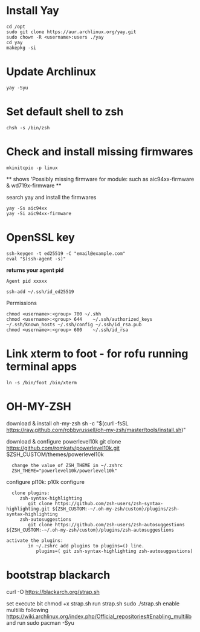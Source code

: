 # Install Yay
```
cd /opt
sudo git clone https://aur.archlinux.org/yay.git  
sudo chown -R <username>:users ./yay
cd yay
makepkg -si
```

# Update Archlinux
```
yay -Syu
```

# Set default shell to zsh
```
chsh -s /bin/zsh
```

# Check and install missing firmwares
```
mkinitcpio -p linux
```
** shows 'Possibly missing firmware for module: 
such as aic94xx-firmware & wd719x-firmware **

search yay and install the firmwares
```
yay -Ss aic94xx
yay -Si aic94xx-firmware
```

# OpenSSL key
```
ssh-keygen -t ed25519 -C "email@example.com"
eval "$(ssh-agent -s)"
```
**returns your agent pid**
```
Agent pid xxxxx
```
```
ssh-add ~/.ssh/id_ed25519
```
Permissions
```
chmod <username>:<group> 700 ~/.shh	
chmod <username>:<group> 644	~/.ssh/authorized_keys ~/.ssh/known_hosts ~/.ssh/config ~/.ssh/id_rsa.pub
chmod <username>:<group> 600	~/.ssh/id_rsa
```          
# Link xterm to foot - for rofu running terminal apps
```
ln -s /bin/foot /bin/xterm
```

#
#
#
#

# OH-MY-ZSH
download & install oh-my-zsh
sh -c "$(curl -fsSL https://raw.github.com/robbyrussell/oh-my-zsh/master/tools/install.sh)"
   
download & configure powerlevel10k
git clone https://github.com/romkatv/powerlevel10k.git $ZSH_CUSTOM/themes/powerlevel10k
   
      change the value of ZSH_THEME in ~/.zshrc
      ZSH_THEME="powerlevel10k/powerlevel10k"
         
configure pl10k:
p10k configure
         
      clone plugins:
         zsh-syntax-highlighting
            git clone https://github.com/zsh-users/zsh-syntax-highlighting.git ${ZSH_CUSTOM:-~/.oh-my-zsh/custom}/plugins/zsh-syntax-highlighting
         zsh-autosuggestions
            git clone https://github.com/zsh-users/zsh-autosuggestions ${ZSH_CUSTOM:-~/.oh-my-zsh/custom}/plugins/zsh-autosuggestions
         
	activate the plugins:
            in ~/.zshrc add plugins to plugins=() line.
               plugins=( git zsh-syntax-highlighting zsh-autosuggestions)


# bootstrap blackarch
   curl -O https://blackarch.org/strap.sh
   
   set execute bit
      chmod +x strap.sh
   run strap.sh
      sudo ./strap.sh
   enable multilib following https://wiki.archlinux.org/index.php/Official_repositories#Enabling_multilib and run
      sudo pacman -Syu
